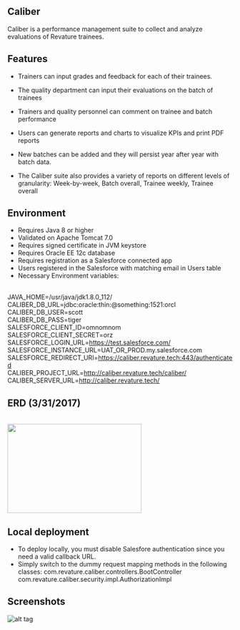 ## Caliber
Caliber is a performance management suite to collect and analyze evaluations of Revature trainees. 

## Features <br>
* Trainers can input grades and feedback for each of their trainees. 
* The quality department can input their evaluations on the batch of trainees
* Trainers and quality personnel can comment on trainee and batch performance
* Users can generate reports and charts to visualize KPIs and print PDF reports
* New batches can be added and they will persist year after year with batch data.

* The Caliber suite also provides a variety of reports on different levels of granularity:
    Week-by-week, Batch overall, Trainee weekly, Trainee overall

## Environment 
* Requires Java 8 or higher
* Validated on Apache Tomcat 7.0
* Requires signed certificate in JVM keystore
* Requires Oracle EE 12c database
* Requires registration as a Salesforce connected app
* Users registered in the Salesforce with matching email in Users table
* Necessary Environment variables:

<br/>JAVA_HOME=/usr/java/jdk1.8.0_112/
<br/>CALIBER_DB_URL=jdbc:oracle:thin:@something:1521:orcl
<br/>CALIBER_DB_USER=scott
<br/>CALIBER_DB_PASS=tiger
<br/>SALESFORCE_CLIENT_ID=omnomnom
<br/>SALESFORCE_CLIENT_SECRET=orz
<br/>SALESFORCE_LOGIN_URL=https://test.salesforce.com/
<br/>SALESFORCE_INSTANCE_URL=UAT_OR_PROD.my.salesforce.com
<br/>SALESFORCE_REDIRECT_URI=https://caliber.revature.tech:443/authenticated
<br/>CALIBER_PROJECT_URL=http://caliber.revature.tech/caliber/
<br/>CALIBER_SERVER_URL=http://caliber.revature.tech/


## ERD (3/31/2017)  
<br/>
<img src="https://github.com/pjw6193/caliber/blob/master/images/architecture/database/caliber-local.png?raw=true" height="200" width="300"/>
<br/>

## Local deployment
* To deploy locally, you must disable Salesfore authentication since you need a valid callback URL.
* Simply switch to the dummy request mapping methods in the following classes:
	com.revature.caliber.controllers.BootController 
	com.revature.caliber.security.impl.AuthorizationImpl

## Screenshots
![alt tag](https://github.com/pjw6193/caliber/blob/master/images/rev-brand.png "Revature")
